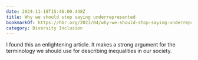 ```yaml
---
date: 2024-11-18T15:46:00.448Z
title: Why we should stop saying underrepresented
bookmarkOf: https://hbr.org/2023/04/why-we-should-stop-saying-underrepresented
category: Diversity Inclusion
---
```


I found this an enlightening article. It makes a strong argument for the terminology we should use for describing inequalities in our society.

